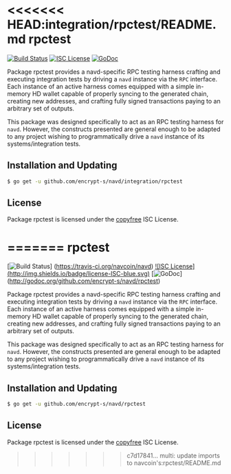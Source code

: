 <<<<<<< HEAD:integration/rpctest/README.md
rpctest
=======

[![Build Status](http://img.shields.io/travis/navcoin/navd.svg)](https://travis-ci.org/navcoin/navd)
[![ISC License](http://img.shields.io/badge/license-ISC-blue.svg)](http://copyfree.org)
[![GoDoc](https://img.shields.io/badge/godoc-reference-blue.svg)](http://godoc.org/github.com/encrypt-s/navd/integration/rpctest)

Package rpctest provides a navd-specific RPC testing harness crafting and
executing integration tests by driving a `navd` instance via the `RPC`
interface. Each instance of an active harness comes equipped with a simple
in-memory HD wallet capable of properly syncing to the generated chain,
creating new addresses, and crafting fully signed transactions paying to an
arbitrary set of outputs.

This package was designed specifically to act as an RPC testing harness for
`navd`. However, the constructs presented are general enough to be adapted to
any project wishing to programmatically drive a `navd` instance of its
systems/integration tests.

## Installation and Updating

```bash
$ go get -u github.com/encrypt-s/navd/integration/rpctest
```

## License

Package rpctest is licensed under the [copyfree](http://copyfree.org) ISC
License.

=======
rpctest
=======

[![Build Status](http://img.shields.io/travis/navcoin/navd.svg)]
(https://travis-ci.org/navcoin/navd) [![ISC License]
(http://img.shields.io/badge/license-ISC-blue.svg)](http://copyfree.org)
[![GoDoc](https://img.shields.io/badge/godoc-reference-blue.svg)]
(http://godoc.org/github.com/encrypt-s/navd/rpctest)

Package rpctest provides a navd-specific RPC testing harness crafting and
executing integration tests by driving a `navd` instance via the `RPC`
interface. Each instance of an active harness comes equipped with a simple
in-memory HD wallet capable of properly syncing to the generated chain,
creating new addresses, and crafting fully signed transactions paying to an
arbitrary set of outputs. 

This package was designed specifically to act as an RPC testing harness for
`navd`. However, the constructs presented are general enough to be adapted to
any project wishing to programmatically drive a `navd` instance of its
systems/integration tests. 

## Installation and Updating

```bash
$ go get -u github.com/encrypt-s/navd/rpctest
```

## License


Package rpctest is licensed under the [copyfree](http://copyfree.org) ISC
License.

>>>>>>> c7d17841... multi: update imports to navcoin's:rpctest/README.md
